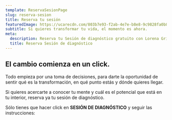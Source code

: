 ```yaml
---
template: ReservaSesionPage
slug: reserva-sesion
title: Reserva tu sesión
featuredImage: https://ucarecdn.com/803b7e93-f2ab-4e7e-b8e8-9c9828fa0b89/
subtitle: Si quieres transformar tu vida, el momento es ahora.
meta:
  description: Reserva tu Sesión de diagnóstico gratuito con Lorena Grimal
  title: Reserva Sesión de diagnóstico
---
```


## El cambio comienza en un click.

Todo empieza por una toma de decisiones, para darte la oportunidad de sentir qué es la transformación, en qué punto estás y dónde quieres llegar.

Si quieres acercarte a conocer tu mente y cuál es el potencial que está en tu interior, reserva ya tu sesión de diagnóstico.

Sólo tienes que hacer click en <strong>SESIÓN DE DIAGNÓSTICO</strong>  y seguir las instrucciones:

